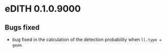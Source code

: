 # eDITH 0.1.0.9000

## Bugs fixed

- bug fixed in the calculation of the detection probability when `ll.type = geom`.

